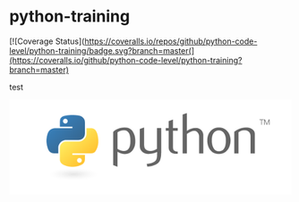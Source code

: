 # python-training


[![Coverage Status](https://coveralls.io/repos/github/python-code-level/python-training/badge.svg?branch=master(](https://coveralls.io/github/python-code-level/python-training?branch=master)



test

![alt text](images/python-logo-master-v3-TM.png)
